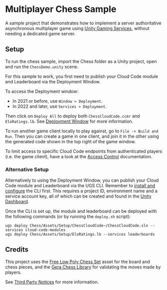 # Multiplayer Chess Sample

A sample project that demonstrates how to implement a server authoritative asynchronous multiplayer game using [Unity Gaming Services](https://unity.com/solutions/gaming-services), without needing a dedicated game server.

## Setup

To run the chess sample, import the Chess folder as a Unity project, open and run the `ChessDemo.unity` scene.

For this sample to work, you first need to publish your Cloud Code module and Leaderboard via the Deployment Window.

To access the Deployment window:
- In 2021 or before, use `Window > Deployment`.
- In 2022 and later, use `Services > Deployment`.

Then click on `Deploy All` to deploy both `ChessCloudCode.ccmr` and `EloRatings.lb`. See [Deployment Window](https://docs.unity.cn/Packages/com.unity.services.deployment@1.0/manual/deployment_window.html) for more information.

To run another game client locally to play against, go to `File -> Build and Run`. Then you can create a game in one client, and join it in the other using the generated code shown in the top right of the game window.

To limit access to specific Cloud Code endpoints from authenticated players (i.e. the game client), have a look at the [Access Control](https://docs.unity.com/ugs-overview/en/manual/access-control) documentation.

### Alternative Setup

Alternatively to using the Deployment Window, you can publish your Cloud Code module and Leaderboard via the UGS CLI. Remember to [install and configure](https://services.docs.unity.com/guides/ugs-cli/latest/general/get-started/install-the-cli/) the CLI first. This requires a project ID, environment name and a service account key, all of which can be created and found in the [Unity Dashboard](https://dashboard.unity.com).

Once the CLI is set up, the module and leaderboard can be deployed with the following commands (or by running the `deploy.sh` script):

```
ugs deploy Chess/Assets/Setup/ChessCloudCode~/ChessCloudCode.sln --services cloud-code-modules
ugs deploy Chess/Assets/Setup/EloRatings.lb --services leaderboards
```

## Credits

This project uses the [Free Low Poly Chess Set](https://assetstore.unity.com/packages/3d/props/free-low-poly-chess-set-116856) asset for the board and chess pieces, and the [Gera Chess Library](https://github.com/Geras1mleo/Chess) for validating the moves made by players.

See [Third Party Notices](Third%20Party%20Notices.md) for more information.
